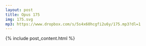 ```yaml
---
layout: post
title: Opus 175
img: 175.svg
mp3: https://www.dropbox.com/s/5s4x60hcgfi2u6y/175.mp3?dl=1
---
```


{% include post_content.html %}
